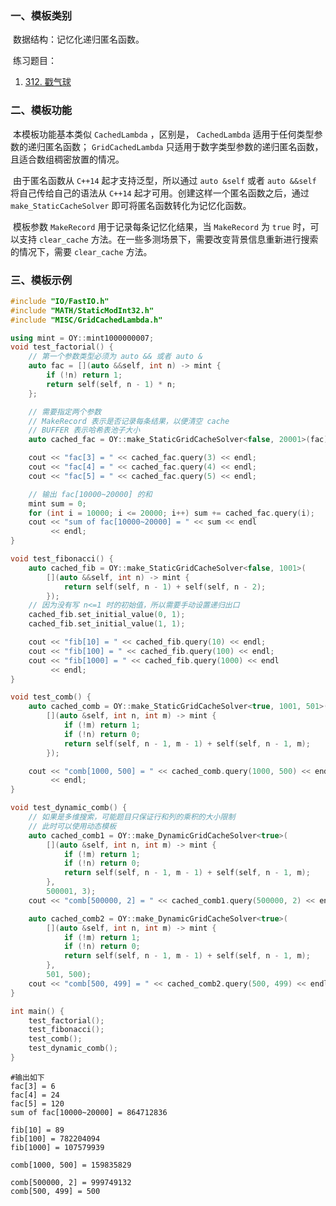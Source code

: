 ### 一、模板类别

​	数据结构：记忆化递归匿名函数。

​	练习题目：

1. [312. 戳气球](https://leetcode.cn/problems/burst-balloons)

### 二、模板功能

​		本模板功能基本类似 `CachedLambda` ，区别是， `CachedLambda` 适用于任何类型参数的递归匿名函数； `GridCachedLambda` 只适用于数字类型参数的递归匿名函数，且适合数组稠密放置的情况。

​		由于匿名函数从 `C++14` 起才支持泛型，所以通过 `auto &self` 或者 `auto &&self` 将自己传给自己的语法从 `C++14` 起才可用。创建这样一个匿名函数之后，通过 `make_StaticCacheSolver` 即可将匿名函数转化为记忆化函数。

​		模板参数 `MakeRecord` 用于记录每条记忆化结果，当 `MakeRecord` 为 `true` 时，可以支持 `clear_cache` 方法。在一些多测场景下，需要改变背景信息重新进行搜索的情况下，需要 `clear_cache` 方法。

### 三、模板示例

```c++
#include "IO/FastIO.h"
#include "MATH/StaticModInt32.h"
#include "MISC/GridCachedLambda.h"

using mint = OY::mint1000000007;
void test_factorial() {
    // 第一个参数类型必须为 auto && 或者 auto &
    auto fac = [](auto &&self, int n) -> mint {
        if (!n) return 1;
        return self(self, n - 1) * n;
    };

    // 需要指定两个参数
    // MakeRecord 表示是否记录每条结果，以便清空 cache
    // BUFFER 表示哈希表池子大小
    auto cached_fac = OY::make_StaticGridCacheSolver<false, 20001>(fac);

    cout << "fac[3] = " << cached_fac.query(3) << endl;
    cout << "fac[4] = " << cached_fac.query(4) << endl;
    cout << "fac[5] = " << cached_fac.query(5) << endl;

    // 输出 fac[10000~20000] 的和
    mint sum = 0;
    for (int i = 10000; i <= 20000; i++) sum += cached_fac.query(i);
    cout << "sum of fac[10000~20000] = " << sum << endl
         << endl;
}

void test_fibonacci() {
    auto cached_fib = OY::make_StaticGridCacheSolver<false, 1001>(
        [](auto &&self, int n) -> mint {
            return self(self, n - 1) + self(self, n - 2);
        });
    // 因为没有写 n<=1 时的初始值，所以需要手动设置递归出口
    cached_fib.set_initial_value(0, 1);
    cached_fib.set_initial_value(1, 1);

    cout << "fib[10] = " << cached_fib.query(10) << endl;
    cout << "fib[100] = " << cached_fib.query(100) << endl;
    cout << "fib[1000] = " << cached_fib.query(1000) << endl
         << endl;
}

void test_comb() {
    auto cached_comb = OY::make_StaticGridCacheSolver<true, 1001, 501>(
        [](auto &self, int n, int m) -> mint {
            if (!m) return 1;
            if (!n) return 0;
            return self(self, n - 1, m - 1) + self(self, n - 1, m);
        });

    cout << "comb[1000, 500] = " << cached_comb.query(1000, 500) << endl
         << endl;
}

void test_dynamic_comb() {
    // 如果是多维搜索，可能题目只保证行和列的乘积的大小限制
    // 此时可以使用动态模板
    auto cached_comb1 = OY::make_DynamicGridCacheSolver<true>(
        [](auto &self, int n, int m) -> mint {
            if (!m) return 1;
            if (!n) return 0;
            return self(self, n - 1, m - 1) + self(self, n - 1, m);
        },
        500001, 3);
    cout << "comb[500000, 2] = " << cached_comb1.query(500000, 2) << endl;

    auto cached_comb2 = OY::make_DynamicGridCacheSolver<true>(
        [](auto &self, int n, int m) -> mint {
            if (!m) return 1;
            if (!n) return 0;
            return self(self, n - 1, m - 1) + self(self, n - 1, m);
        },
        501, 500);
    cout << "comb[500, 499] = " << cached_comb2.query(500, 499) << endl;
}

int main() {
    test_factorial();
    test_fibonacci();
    test_comb();
    test_dynamic_comb();
}
```

```
#输出如下
fac[3] = 6
fac[4] = 24
fac[5] = 120
sum of fac[10000~20000] = 864712836

fib[10] = 89
fib[100] = 782204094
fib[1000] = 107579939

comb[1000, 500] = 159835829

comb[500000, 2] = 999749132
comb[500, 499] = 500


```

